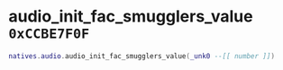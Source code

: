 # audio_init_fac_smugglers_value `0xCCBE7F0F`

```lua
natives.audio.audio_init_fac_smugglers_value(_unk0 --[[ number ]])
```